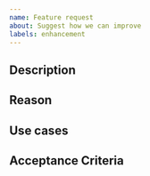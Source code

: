 ```yaml
---
name: Feature request
about: Suggest how we can improve
labels: enhancement
---
```


<!-- Thank you for your contribution. Before you submit the issue:
1. Search open and closed issues for duplicates.
2. Read the contributing guidelines (CONTRIBUTING.md file on root of the repository).
-->

## Description

<!-- Provide a clear and concise description of the feature. -->

## Reason

<!-- Explain why we should add this feature. -->

## Use cases

<!-- Explain users use-cases and value that this task brings. -->


## Acceptance Criteria

<!-- Provide a list of conditions that must be satisfied to close this issue. -->
